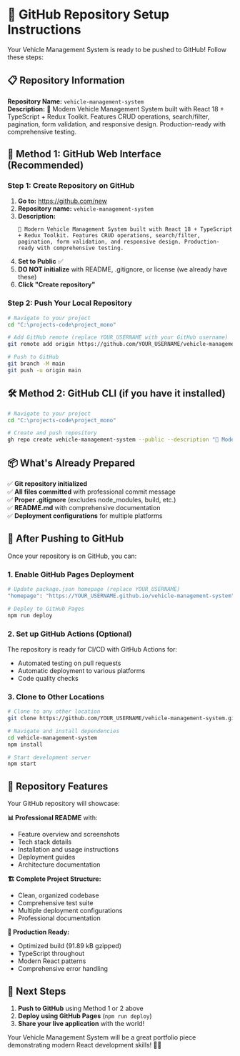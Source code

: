 # 🐙 GitHub Repository Setup Instructions

Your Vehicle Management System is ready to be pushed to GitHub! Follow these steps:

## 📋 Repository Information

**Repository Name:** `vehicle-management-system`  
**Description:** 🚗 Modern Vehicle Management System built with React 18 + TypeScript + Redux Toolkit. Features CRUD operations, search/filter, pagination, form validation, and responsive design. Production-ready with comprehensive testing.

## 🚀 Method 1: GitHub Web Interface (Recommended)

### Step 1: Create Repository on GitHub
1. **Go to:** https://github.com/new
2. **Repository name:** `vehicle-management-system`
3. **Description:** 
   ```
   🚗 Modern Vehicle Management System built with React 18 + TypeScript + Redux Toolkit. Features CRUD operations, search/filter, pagination, form validation, and responsive design. Production-ready with comprehensive testing.
   ```
4. **Set to Public** ✅
5. **DO NOT initialize** with README, .gitignore, or license (we already have these)
6. **Click "Create repository"**

### Step 2: Push Your Local Repository
```bash
# Navigate to your project
cd "C:\projects-code\project_mono"

# Add GitHub remote (replace YOUR_USERNAME with your GitHub username)
git remote add origin https://github.com/YOUR_USERNAME/vehicle-management-system.git

# Push to GitHub
git branch -M main
git push -u origin main
```

## 🛠️ Method 2: GitHub CLI (if you have it installed)

```bash
# Navigate to your project
cd "C:\projects-code\project_mono"

# Create and push repository
gh repo create vehicle-management-system --public --description "🚗 Modern Vehicle Management System built with React 18 + TypeScript + Redux Toolkit. Features CRUD operations, search/filter, pagination, form validation, and responsive design. Production-ready with comprehensive testing." --push --source=.
```

## 📦 What's Already Prepared

✅ **Git repository initialized**  
✅ **All files committed** with professional commit message  
✅ **Proper .gitignore** (excludes node_modules, build, etc.)  
✅ **README.md** with comprehensive documentation  
✅ **Deployment configurations** for multiple platforms  

## 🎯 After Pushing to GitHub

Once your repository is on GitHub, you can:

### 1. **Enable GitHub Pages Deployment**
```bash
# Update package.json homepage (replace YOUR_USERNAME)
"homepage": "https://YOUR_USERNAME.github.io/vehicle-management-system"

# Deploy to GitHub Pages
npm run deploy
```

### 2. **Set up GitHub Actions** (Optional)
The repository is ready for CI/CD with GitHub Actions for:
- Automated testing on pull requests
- Automatic deployment to various platforms
- Code quality checks

### 3. **Clone to Other Locations**
```bash
# Clone to any other location
git clone https://github.com/YOUR_USERNAME/vehicle-management-system.git

# Navigate and install dependencies
cd vehicle-management-system
npm install

# Start development server
npm start
```

## 🌟 Repository Features

Your GitHub repository will showcase:

**📊 Professional README** with:
- Feature overview and screenshots
- Tech stack details
- Installation and usage instructions
- Deployment guides
- Architecture documentation

**🏗️ Complete Project Structure:**
- Clean, organized codebase
- Comprehensive test suite
- Multiple deployment configurations
- Professional documentation

**🚀 Production Ready:**
- Optimized build (91.89 kB gzipped)
- TypeScript throughout
- Modern React patterns
- Comprehensive error handling

## 🎉 Next Steps

1. **Push to GitHub** using Method 1 or 2 above
2. **Deploy using GitHub Pages** (`npm run deploy`)
3. **Share your live application** with the world!

Your Vehicle Management System will be a great portfolio piece demonstrating modern React development skills! 🚗✨